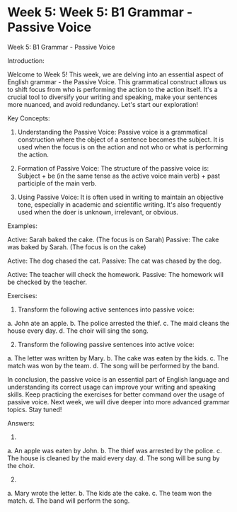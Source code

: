 # Week 5: Week 5: B1 Grammar - Passive Voice

Week 5: B1 Grammar - Passive Voice

Introduction:

Welcome to Week 5! This week, we are delving into an essential aspect of English grammar - the Passive Voice. This grammatical construct allows us to shift focus from who is performing the action to the action itself. It's a crucial tool to diversify your writing and speaking, make your sentences more nuanced, and avoid redundancy. Let's start our exploration!

Key Concepts:

1. Understanding the Passive Voice: Passive voice is a grammatical construction where the object of a sentence becomes the subject. It is used when the focus is on the action and not who or what is performing the action.

2. Formation of Passive Voice: The structure of the passive voice is: Subject + be (in the same tense as the active voice main verb) + past participle of the main verb.

3. Using Passive Voice: It is often used in writing to maintain an objective tone, especially in academic and scientific writing. It's also frequently used when the doer is unknown, irrelevant, or obvious.

Examples:

Active: Sarah baked the cake. (The focus is on Sarah)
Passive: The cake was baked by Sarah. (The focus is on the cake)

Active: The dog chased the cat.
Passive: The cat was chased by the dog.

Active: The teacher will check the homework.
Passive: The homework will be checked by the teacher.

Exercises:

1. Transform the following active sentences into passive voice:

a. John ate an apple.
b. The police arrested the thief.
c. The maid cleans the house every day.
d. The choir will sing the song.

2. Transform the following passive sentences into active voice:

a. The letter was written by Mary.
b. The cake was eaten by the kids.
c. The match was won by the team.
d. The song will be performed by the band.

In conclusion, the passive voice is an essential part of English language and understanding its correct usage can improve your writing and speaking skills. Keep practicing the exercises for better command over the usage of passive voice. Next week, we will dive deeper into more advanced grammar topics. Stay tuned!

Answers:

1. 
a. An apple was eaten by John.
b. The thief was arrested by the police.
c. The house is cleaned by the maid every day.
d. The song will be sung by the choir.

2. 
a. Mary wrote the letter.
b. The kids ate the cake.
c. The team won the match.
d. The band will perform the song.